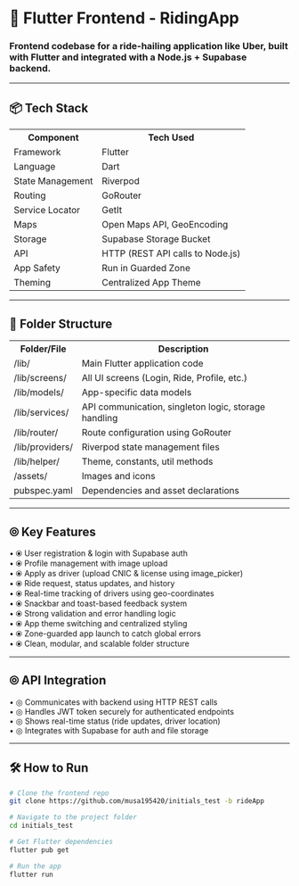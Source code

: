 # 📲 Flutter Frontend - RidingApp

### Frontend codebase for a ride-hailing application like Uber, built with Flutter and integrated with a Node.js + Supabase backend.

---

## 📦 Tech Stack

<table>
  <tr><th>Component</th><th>Tech Used</th></tr>
  <tr><td>Framework</td><td>Flutter</td></tr>
  <tr><td>Language</td><td>Dart</td></tr>
  <tr><td>State Management</td><td>Riverpod</td></tr>
  <tr><td>Routing</td><td>GoRouter</td></tr>
  <tr><td>Service Locator</td><td>GetIt</td></tr>
  <tr><td>Maps</td><td>Open Maps API, GeoEncoding</td></tr>
  <tr><td>Storage</td><td>Supabase Storage Bucket</td></tr>
  <tr><td>API</td><td>HTTP (REST API calls to Node.js)</td></tr>
  <tr><td>App Safety</td><td>Run in Guarded Zone</td></tr>
  <tr><td>Theming</td><td>Centralized App Theme</td></tr>
</table>

---

## 📁 Folder Structure

<table>
  <tr><th>Folder/File</th><th>Description</th></tr>
  <tr><td>/lib/</td><td>Main Flutter application code</td></tr>
  <tr><td>/lib/screens/</td><td>All UI screens (Login, Ride, Profile, etc.)</td></tr>
  <tr><td>/lib/models/</td><td>App-specific data models</td></tr>
  <tr><td>/lib/services/</td><td>API communication, singleton logic, storage handling</td></tr>
  <tr><td>/lib/router/</td><td>Route configuration using GoRouter</td></tr>
  <tr><td>/lib/providers/</td><td>Riverpod state management files</td></tr>
  <tr><td>/lib/helper/</td><td>Theme, constants, util methods</td></tr>
  <tr><td>/assets/</td><td>Images and icons</td></tr>
  <tr><td>pubspec.yaml</td><td>Dependencies and asset declarations</td></tr>
</table>

---

## ⦾ Key Features

• ⦿ User registration & login with Supabase auth  
• ⦿ Profile management with image upload  
• ⦿ Apply as driver (upload CNIC & license using image_picker)  
• ⦿ Ride request, status updates, and history  
• ⦿ Real-time tracking of drivers using geo-coordinates  
• ⦿ Snackbar and toast-based feedback system  
• ⦿ Strong validation and error handling logic  
• ⦿ App theme switching and centralized styling  
• ⦿ Zone-guarded app launch to catch global errors  
• ⦿ Clean, modular, and scalable folder structure  

---

## ⦾ API Integration

• ◎ Communicates with backend using HTTP REST calls  
• ◎ Handles JWT token securely for authenticated endpoints  
• ◎ Shows real-time status (ride updates, driver location)  
• ◎ Integrates with Supabase for auth and file storage  

---

## 🛠️ How to Run

```bash
# Clone the frontend repo
git clone https://github.com/musa195420/initials_test -b rideApp

# Navigate to the project folder
cd initials_test

# Get Flutter dependencies
flutter pub get

# Run the app
flutter run
